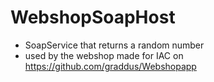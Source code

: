 # WebshopSoapHost
- SoapService that returns a random number 
- used by the webshop made for IAC on https://github.com/graddus/Webshopapp
